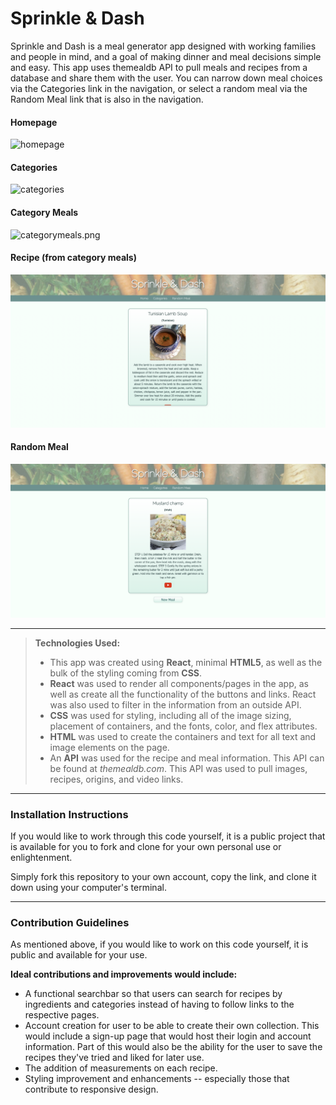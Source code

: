# Sprinkle & Dash

Sprinkle and Dash is a meal generator app designed with working families and people in mind, and a goal of making dinner and meal decisions simple and easy. This app uses themealdb API to pull meals and recipes from a database and share them with the user. You can narrow down meal choices via the Categories link in the navigation, or select a random meal via the Random Meal link that is also in the navigation.

#### Homepage

![homepage](recipe-app/src/screenshots/homepage.png)

#### Categories

![categories](recipe-app/src/screenshots/categories.png)

#### Category Meals

![categorymeals.png](recipe-app/src/screenshots/categorymeals.png)

#### Recipe (from category meals)

![recipe](recipe-app/src/screenshots/recipe.png)

#### Random Meal

![randommeal](recipe-app/src/screenshots/randommeal.png)

---

> **Technologies Used:**
>
> - This app was created using **React**, minimal **HTML5**, as well as the bulk of the styling coming from **CSS**.
> - **React** was used to render all components/pages in the app, as well as create all the functionality of the buttons and links. React was also used to filter in the information from an outside API.
> - **CSS** was used for styling, including all of the image sizing, placement of containers, and the fonts, color, and flex attributes.
> - **HTML** was used to create the containers and text for all text and image elements on the page.
> - An **API** was used for the recipe and meal information. This API can be found at _themealdb.com_. This API was used to pull images, recipes, origins, and video links.

---

### Installation Instructions

If you would like to work through this code yourself, it is a public project that is available for you to fork and clone for your own personal use or enlightenment.

Simply fork this repository to your own account, copy the link, and clone it down using your computer's terminal.

---

### Contribution Guidelines

As mentioned above, if you would like to work on this code yourself, it is public and available for your use.

**Ideal contributions and improvements would include:**

- A functional searchbar so that users can search for recipes by ingredients and categories instead of having to follow links to the respective pages.
- Account creation for user to be able to create their own collection. This would include a sign-up page that would host their login and account information. Part of this would also be the ability for the user to save the recipes they've tried and liked for later use.
- The addition of measurements on each recipe.
- Styling improvement and enhancements -- especially those that contribute to responsive design.
